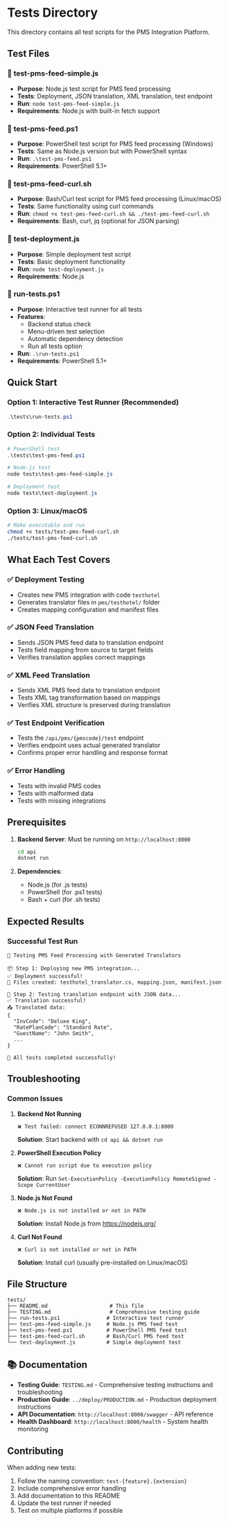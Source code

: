 # Tests Directory

This directory contains all test scripts for the PMS Integration Platform.

## Test Files

### 🧪 **test-pms-feed-simple.js**
- **Purpose**: Node.js test script for PMS feed processing
- **Tests**: Deployment, JSON translation, XML translation, test endpoint
- **Run**: `node test-pms-feed-simple.js`
- **Requirements**: Node.js with built-in fetch support

### 🧪 **test-pms-feed.ps1**
- **Purpose**: PowerShell test script for PMS feed processing (Windows)
- **Tests**: Same as Node.js version but with PowerShell syntax
- **Run**: `.\test-pms-feed.ps1`
- **Requirements**: PowerShell 5.1+

### 🧪 **test-pms-feed-curl.sh**
- **Purpose**: Bash/Curl test script for PMS feed processing (Linux/macOS)
- **Tests**: Same functionality using curl commands
- **Run**: `chmod +x test-pms-feed-curl.sh && ./test-pms-feed-curl.sh`
- **Requirements**: Bash, curl, jq (optional for JSON parsing)

### 🧪 **test-deployment.js**
- **Purpose**: Simple deployment test script
- **Tests**: Basic deployment functionality
- **Run**: `node test-deployment.js`
- **Requirements**: Node.js

### 🚀 **run-tests.ps1**
- **Purpose**: Interactive test runner for all tests
- **Features**: 
  - Backend status check
  - Menu-driven test selection
  - Automatic dependency detection
  - Run all tests option
- **Run**: `.\run-tests.ps1`
- **Requirements**: PowerShell 5.1+

## Quick Start

### Option 1: Interactive Test Runner (Recommended)
```powershell
.\tests\run-tests.ps1
```

### Option 2: Individual Tests
```powershell
# PowerShell test
.\tests\test-pms-feed.ps1

# Node.js test
node tests\test-pms-feed-simple.js

# Deployment test
node tests\test-deployment.js
```

### Option 3: Linux/macOS
```bash
# Make executable and run
chmod +x tests/test-pms-feed-curl.sh
./tests/test-pms-feed-curl.sh
```

## What Each Test Covers

### ✅ **Deployment Testing**
- Creates new PMS integration with code `testhotel`
- Generates translator files in `pms/testhotel/` folder
- Creates mapping configuration and manifest files

### ✅ **JSON Feed Translation**
- Sends JSON PMS feed data to translation endpoint
- Tests field mapping from source to target fields
- Verifies translation applies correct mappings

### ✅ **XML Feed Translation**
- Sends XML PMS feed data to translation endpoint
- Tests XML tag transformation based on mappings
- Verifies XML structure is preserved during translation

### ✅ **Test Endpoint Verification**
- Tests the `/api/pms/{pmscode}/test` endpoint
- Verifies endpoint uses actual generated translator
- Confirms proper error handling and response format

### ✅ **Error Handling**
- Tests with invalid PMS codes
- Tests with malformed data
- Tests with missing integrations

## Prerequisites

1. **Backend Server**: Must be running on `http://localhost:8000`
   ```bash
   cd api
   dotnet run
   ```

2. **Dependencies**: 
   - Node.js (for .js tests)
   - PowerShell (for .ps1 tests)
   - Bash + curl (for .sh tests)

## Expected Results

### Successful Test Run
```
🧪 Testing PMS Feed Processing with Generated Translators

📦 Step 1: Deploying new PMS integration...
✅ Deployment successful!
📁 Files created: testhotel_translator.cs, mapping.json, manifest.json

🔄 Step 2: Testing translation endpoint with JSON data...
✅ Translation successful!
📤 Translated data:
{
  "InvCode": "Deluxe King",
  "RatePlanCode": "Standard Rate",
  "GuestName": "John Smith",
  ...
}

🎉 All tests completed successfully!
```

## Troubleshooting

### Common Issues

1. **Backend Not Running**
   ```
   ❌ Test failed: connect ECONNREFUSED 127.0.0.1:8000
   ```
   **Solution**: Start backend with `cd api && dotnet run`

2. **PowerShell Execution Policy**
   ```
   ❌ Cannot run script due to execution policy
   ```
   **Solution**: Run `Set-ExecutionPolicy -ExecutionPolicy RemoteSigned -Scope CurrentUser`

3. **Node.js Not Found**
   ```
   ❌ Node.js is not installed or not in PATH
   ```
   **Solution**: Install Node.js from https://nodejs.org/

4. **Curl Not Found**
   ```
   ❌ Curl is not installed or not in PATH
   ```
   **Solution**: Install curl (usually pre-installed on Linux/macOS)

## File Structure

```
tests/
├── README.md                    # This file
├── TESTING.md                   # Comprehensive testing guide
├── run-tests.ps1               # Interactive test runner
├── test-pms-feed-simple.js     # Node.js PMS feed test
├── test-pms-feed.ps1           # PowerShell PMS feed test
├── test-pms-feed-curl.sh       # Bash/Curl PMS feed test
└── test-deployment.js          # Simple deployment test
```

## 📚 **Documentation**

- **Testing Guide**: `TESTING.md` - Comprehensive testing instructions and troubleshooting
- **Production Guide**: `../deploy/PRODUCTION.md` - Production deployment instructions
- **API Documentation**: `http://localhost:8000/swagger` - API reference
- **Health Dashboard**: `http://localhost:8000/health` - System health monitoring

## Contributing

When adding new tests:
1. Follow the naming convention: `test-{feature}.{extension}`
2. Include comprehensive error handling
3. Add documentation to this README
4. Update the test runner if needed
5. Test on multiple platforms if possible 